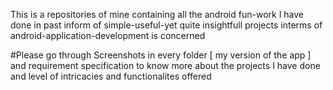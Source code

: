 This is a repositories of mine containing all the android fun-work I have done in past inform of simple-useful-yet quite insightfull projects interms of android-application-development is concerned

#Please go through Screenshots in every folder [ my version of the app ] and requirement specification to know more about the projects I have done and level of intricacies and functionalites offered
